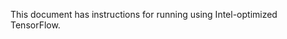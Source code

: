 <!-- 10. Description -->

This document has instructions for running <model name> <precision> <mode>
using Intel-optimized TensorFlow.

